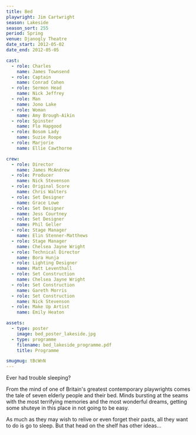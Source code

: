 ```yaml
---
title: Bed
playwright: Jim Cartwright
season: Lakeside
season_sort: 255
period: Spring
venue: Djanogly Theatre
date_start: 2012-05-02
date_end: 2012-05-05

cast:
  - role: Charles
    name: James Townsend
  - role: Captain
    name: Conrad Cohen
  - role: Sermon Head
    name: Nick Jeffrey
  - role: Man
    name: Jono Lake
  - role: Woman
    name: Amy Brough-Aikin
  - role: Spinster
    name: Flo Hapgood
  - role: Bosom Lady
    name: Suzie Roope
  - role: Marjorie
    name: Ellie Cawthorne

crew:
  - role: Director
    name: James McAndrew
  - role: Producer
    name: Nick Stevenson
  - role: Original Score
    name: Chris Walters
  - role: Set Designer
    name: Grace Lowe
  - role: Set Designer
    name: Jess Courtney
  - role: Set Designer
    name: Phil Geller
  - role: Stage Manager
    name: Elin Stenner-Matthews
  - role: Stage Manager
    name: Chelsea Jayne Wright
  - role: Technical Director
    name: Bora Hunja
  - role: Lighting Designer
    name: Matt Leventhall
  - role: Set Construction
    name: Chelsea Jayne Wright  
  - role: Set Construction
    name: Gareth Morris  
  - role: Set Construction
    name: Nick Stevenson  
  - role: Make Up Artist
    name: Emily Heaton

assets:
  - type: poster
    image: bed_poster_lakeside.jpg
  - type: programme
    filename: bed_lakeside_programme.pdf
    title: Programme

smugmug: tBcWnN
---
```



Ever had trouble sleeping?

From the mind of one of Britain's greatest contemporary playwrights comes the tale of seven elderly people and their bed. Minds bursting at the seams with the most terrifying memories and the most wonderful dreams, getting some shuteye in this place in not going to be easy.

As much as they may wish to relive or even forget their pasts, all they want to do is go to sleep. But that head on the shelf has other ideas...
